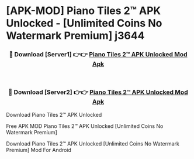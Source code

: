 # [APK-MOD] Piano Tiles 2™ APK Unlocked - [Unlimited Coins No Watermark Premium] j3644



<div align="center">
<h3>🔴 Download [Server1] 👉👉 <a href="https://momento.my/?title=Piano_Tiles_2™_APK_Unlocked">Piano Tiles 2™ APK Unlocked Mod Apk</a></h3><br>

<h3>🔴 Download [Server2] 👉👉 <a href="https://momento.my/?title=Piano_Tiles_2™_APK_Unlocked">Piano Tiles 2™ APK Unlocked Mod Apk</a></h3>
</div>



Download Piano Tiles 2™ APK Unlocked 

Free APK MOD Piano Tiles 2™ APK Unlocked [Unlimited Coins No Watermark Premium]

Download Piano Tiles 2™ APK Unlocked [Unlimited Coins No Watermark Premium] Mod For Android
